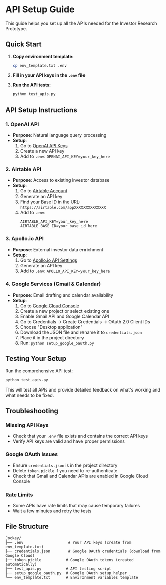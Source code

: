# API Setup Guide

This guide helps you set up all the APIs needed for the Investor Research Prototype.

## Quick Start

1. **Copy environment template:**
   ```bash
   cp env_template.txt .env
   ```

2. **Fill in your API keys in the `.env` file**

3. **Run the API tests:**
   ```bash
   python test_apis.py
   ```

## API Setup Instructions

### 1. OpenAI API
- **Purpose**: Natural language query processing
- **Setup**:
  1. Go to [OpenAI API Keys](https://platform.openai.com/api-keys)
  2. Create a new API key
  3. Add to `.env`: `OPENAI_API_KEY=your_key_here`

### 2. Airtable API
- **Purpose**: Access to existing investor database
- **Setup**:
  1. Go to [Airtable Account](https://airtable.com/account)
  2. Generate an API key
  3. Find your Base ID in the URL: `https://airtable.com/appXXXXXXXXXXXXXX`
  4. Add to `.env`:
     ```
     AIRTABLE_API_KEY=your_key_here
     AIRTABLE_BASE_ID=your_base_id_here
     ```

### 3. Apollo.io API
- **Purpose**: External investor data enrichment
- **Setup**:
  1. Go to [Apollo.io API Settings](https://app.apollo.io/#/settings/integrations/api)
  2. Generate an API key
  3. Add to `.env`: `APOLLO_API_KEY=your_key_here`

### 4. Google Services (Gmail & Calendar)
- **Purpose**: Email drafting and calendar availability
- **Setup**:
  1. Go to [Google Cloud Console](https://console.cloud.google.com/)
  2. Create a new project or select existing one
  3. Enable Gmail API and Google Calendar API
  4. Go to Credentials → Create Credentials → OAuth 2.0 Client IDs
  5. Choose "Desktop application"
  6. Download the JSON file and rename it to `credentials.json`
  7. Place it in the project directory
  8. Run: `python setup_google_oauth.py`

## Testing Your Setup

Run the comprehensive API test:
```bash
python test_apis.py
```

This will test all APIs and provide detailed feedback on what's working and what needs to be fixed.

## Troubleshooting

### Missing API Keys
- Check that your `.env` file exists and contains the correct API keys
- Verify API keys are valid and have proper permissions

### Google OAuth Issues
- Ensure `credentials.json` is in the project directory
- Delete `token.pickle` if you need to re-authenticate
- Check that Gmail and Calendar APIs are enabled in Google Cloud Console

### Rate Limits
- Some APIs have rate limits that may cause temporary failures
- Wait a few minutes and retry the tests

## File Structure
```
Jockey/
├── .env                    # Your API keys (create from env_template.txt)
├── credentials.json        # Google OAuth credentials (download from Google Cloud)
├── token.pickle           # Google OAuth tokens (created automatically)
├── test_apis.py           # API testing script
├── setup_google_oauth.py  # Google OAuth setup helper
└── env_template.txt       # Environment variables template
```
